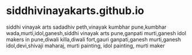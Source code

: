 # siddhivinayakarts.github.io

siddhi vinayak arts sadadhiv peth,vinayak kumbhar pune,kumbhar wada,murti,idol,ganesh,siddhi vinayak arts pune,ganpati murti,ganesh idol makers in pune,diwali killa,diwali fort,gauri ganpati,ganesh murti,ganesh idol,devi,shivaji maharaj, murti painting, idol painting, murti maker
